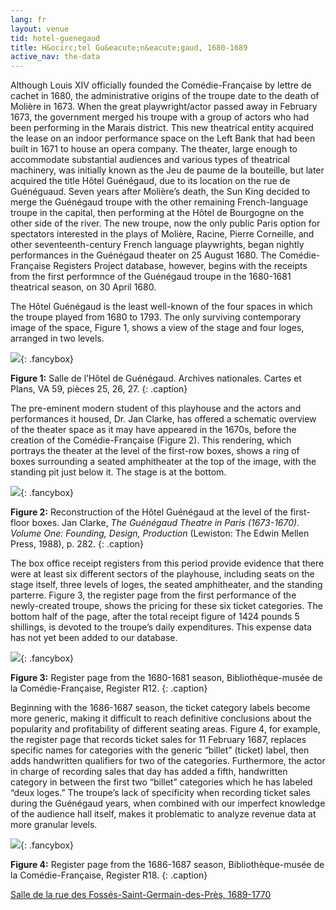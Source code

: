 ```yaml
---
lang: fr
layout: venue
tid: hotel-guenegaud
title: H&ocirc;tel Gu&eacute;n&eacute;gaud, 1680-1689
active_nav: the-data
---
```

Although Louis XIV officially founded the Com&eacute;die-Fran&ccedil;aise by lettre de cachet in 1680, the administrative origins of the troupe date to the death of Moli&egrave;re in 1673. When the great playwright/actor passed away in February 1673, the government merged his troupe with a group of actors who had been performing in the Marais district. This new theatrical entity acquired the lease on an indoor performance space on the Left Bank that had been built in 1671 to house an opera company. The theater, large enough to accommodate substantial audiences and various types of theatrical machinery, was initially known as the Jeu de paume de la bouteille, but later acquired the title H&ocirc;tel Gu&eacute;n&eacute;gaud, due to its location on the rue de Gu&eacute;n&eacute;guaud. Seven years after Moli&egrave;re’s death, the Sun King decided to merge the Gu&eacute;n&eacute;gaud troupe with the other remaining French-language troupe in the capital, then performing at the H&ocirc;tel de Bourgogne on the other side of the river. The new troupe, now the only public Paris option for spectators interested in the plays of Moli&egrave;re, Racine, Pierre Corneille, and other seventeenth-century French language playwrights, began nightly performances in the Gu&eacute;n&eacute;gaud theater on 25 August 1680. The Com&eacute;die-Fran&ccedil;aise Registers Project database, however, begins with the receipts from the first performnce of the Gu&eacute;n&eacute;gaud troupe in the 1680-1681 theatrical season, on 30 April 1680.

The H&ocirc;tel Gu&eacute;n&eacute;gaud is the least well-known of the four spaces in which the troupe played from 1680 to 1793. The only surviving contemporary image of the space, Figure 1, shows a view of the stage and four loges, arranged in two levels.

[![](/img/guenegaud-1.jpg)](/img/guenegaud-1.jpg){: .fancybox}

**Figure 1:** Salle de l&rsquo;H&ocirc;tel de Gu&eacute;n&eacute;gaud. Archives nationales. Cartes et Plans, VA 59, pi&egrave;ces 25, 26, 27.
{: .caption}

The pre-eminent modern student of this playhouse and the actors and performances it housed, Dr. Jan Clarke, has offered a schematic overview of the theater space as it may have appeared in the 1670s, before the creation of the Com&eacute;die-Fran&ccedil;aise (Figure 2). This rendering, which portrays the theater at the level of the first-row boxes, shows a ring of boxes surrounding a seated amphitheater at the top of the image, with the standing pit just below it. The stage is at the bottom.

[![](/img/guenegaud-2.jpg)](/img/guenegaud-2.jpg){: .fancybox}

**Figure 2:** Reconstruction of the H&ocirc;tel Gu&eacute;n&eacute;gaud at the level of the first-floor boxes. Jan Clarke, *The Gu&eacute;n&eacute;gaud Theatre in Paris (1673-1670). Volume One: Founding, Design, Production* (Lewiston: The Edwin Mellen Press, 1988), p. 282.
{: .caption}

The box office receipt registers from this period provide evidence that there were at least six different sectors of the playhouse, including seats on the stage itself, three levels of loges, the seated amphitheater, and the standing parterre. Figure 3, the register page from the first performance of the newly-created troupe, shows the pricing for these six ticket categories. The bottom half of the page, after the total receipt figure of 1424 pounds 5 shillings, is devoted to the troupe’s daily expenditures. This expense data has not yet been added to our database.

[![](/img/guenegaud-3.jpg)](/img/guenegaud-3.jpg){: .fancybox}

**Figure 3:** Register page from the 1680-1681 season, Biblioth&egrave;que-mus&eacute;e de la Com&eacute;die-Fran&ccedil;aise, Register R12.
{: .caption}

Beginning with the 1686-1687 season, the ticket category labels become more generic, making it difficult to reach definitive conclusions about the popularity and profitability of different seating areas. Figure 4, for example, the register page that records ticket sales for 11 February 1687, replaces specific names for categories with the generic &ldquo;billet&rdquo; (ticket) label, then adds handwritten qualifiers for two of the categories. Furthermore, the actor in charge of recording sales that day has added a fifth, handwritten category in between the first two &ldquo;billet&rdquo; categories which he has labeled &ldquo;deux loges.&rdquo; The troupe’s lack of specificity when recording ticket sales during the Gu&eacute;n&eacute;gaud years, when combined with our imperfect knowledge of the audience hall itself, makes it problematic to analyze revenue data at more granular levels.

[![](/img/guenegaud-4.jpg)](/img/guenegaud-4.jpg){: .fancybox}

**Figure 4:** Register page from the 1686-1687 season, Biblioth&egrave;que-mus&eacute;e de la Com&eacute;die-Fran&ccedil;aise, Register R18.
{: .caption}

[Salle de la rue des Foss&eacute;s-Saint-Germain-des-Pr&egrave;s, 1689-1770](../salle-de-la-rue-des-fosses-saint-germain-des-pres)